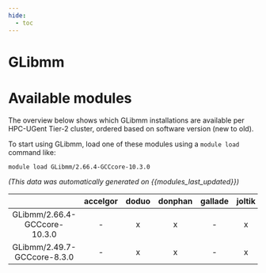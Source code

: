 ```yaml
---
hide:
  - toc
---
```


GLibmm
======

# Available modules


The overview below shows which GLibmm installations are available per HPC-UGent Tier-2 cluster, ordered based on software version (new to old).

To start using GLibmm, load one of these modules using a `module load` command like:

```shell
module load GLibmm/2.66.4-GCCcore-10.3.0
```

*(This data was automatically generated on {{modules_last_updated}})*  

| |accelgor|doduo|donphan|gallade|joltik|shinx|skitty|
| :---: | :---: | :---: | :---: | :---: | :---: | :---: | :---: |
|GLibmm/2.66.4-GCCcore-10.3.0|-|x|x|-|x|-|-|
|GLibmm/2.49.7-GCCcore-8.3.0|-|x|x|-|x|-|-|
